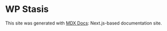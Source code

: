 
# WP Stasis

This site was generated with [MDX Docs][]: Next.js-based documentation site.

[mdx docs]: https://github.com/jxnblk/mdx-docs

